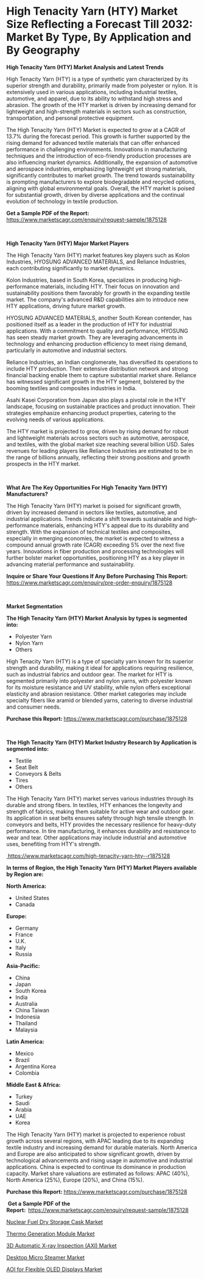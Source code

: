 <p><h1>High Tenacity Yarn (HTY) Market Size Reflecting a Forecast Till 2032: Market By Type, By Application and By Geography</h1></p><p><strong>High Tenacity Yarn (HTY) Market Analysis and Latest Trends</strong></p>
<p><p>High Tenacity Yarn (HTY) is a type of synthetic yarn characterized by its superior strength and durability, primarily made from polyester or nylon. It is extensively used in various applications, including industrial textiles, automotive, and apparel, due to its ability to withstand high stress and abrasion. The growth of the HTY market is driven by increasing demand for lightweight and high-strength materials in sectors such as construction, transportation, and personal protective equipment.</p><p>The High Tenacity Yarn (HTY) Market is expected to grow at a CAGR of 13.7% during the forecast period. This growth is further supported by the rising demand for advanced textile materials that can offer enhanced performance in challenging environments. Innovations in manufacturing techniques and the introduction of eco-friendly production processes are also influencing market dynamics. Additionally, the expansion of automotive and aerospace industries, emphasizing lightweight yet strong materials, significantly contributes to market growth. The trend towards sustainability is prompting manufacturers to explore biodegradable and recycled options, aligning with global environmental goals. Overall, the HTY market is poised for substantial growth, driven by diverse applications and the continual evolution of technology in textile production.</p></p>
<p><strong>Get a Sample PDF of the Report:&nbsp;</strong> <a href="https://www.marketscagr.com/enquiry/request-sample/1875128?utm_campaign=2176&utm_medium=2&utm_source=Github&utm_content=ia&utm_term=28022025&utm_id=high-tenacity-yarn-hty">https://www.marketscagr.com/enquiry/request-sample/1875128</a></p>
<p>&nbsp;</p>
<p><strong>High Tenacity Yarn (HTY) Major Market Players</strong></p>
<p><p>The High Tenacity Yarn (HTY) market features key players such as Kolon Industries, HYOSUNG ADVANCED MATERIALS, and Reliance Industries, each contributing significantly to market dynamics.</p><p>Kolon Industries, based in South Korea, specializes in producing high-performance materials, including HTY. Their focus on innovation and sustainability positions them favorably for growth in the expanding textile market. The company's advanced R&D capabilities aim to introduce new HTY applications, driving future market growth.</p><p>HYOSUNG ADVANCED MATERIALS, another South Korean contender, has positioned itself as a leader in the production of HTY for industrial applications. With a commitment to quality and performance, HYOSUNG has seen steady market growth. They are leveraging advancements in technology and enhancing production efficiency to meet rising demand, particularly in automotive and industrial sectors.</p><p>Reliance Industries, an Indian conglomerate, has diversified its operations to include HTY production. Their extensive distribution network and strong financial backing enable them to capture substantial market share. Reliance has witnessed significant growth in the HTY segment, bolstered by the booming textiles and composites industries in India.</p><p>Asahi Kasei Corporation from Japan also plays a pivotal role in the HTY landscape, focusing on sustainable practices and product innovation. Their strategies emphasize enhancing product properties, catering to the evolving needs of various applications.</p><p>The HTY market is projected to grow, driven by rising demand for robust and lightweight materials across sectors such as automotive, aerospace, and textiles, with the global market size reaching several billion USD. Sales revenues for leading players like Reliance Industries are estimated to be in the range of billions annually, reflecting their strong positions and growth prospects in the HTY market.</p></p>
<p>&nbsp;</p>
<p><strong>What Are The Key Opportunities For High Tenacity Yarn (HTY) Manufacturers?</strong></p>
<p><p>The High Tenacity Yarn (HTY) market is poised for significant growth, driven by increased demand in sectors like textiles, automotive, and industrial applications. Trends indicate a shift towards sustainable and high-performance materials, enhancing HTY's appeal due to its durability and strength. With the expansion of technical textiles and composites, especially in emerging economies, the market is expected to witness a compound annual growth rate (CAGR) exceeding 5% over the next five years. Innovations in fiber production and processing technologies will further bolster market opportunities, positioning HTY as a key player in advancing material performance and sustainability.</p></p>
<p><strong>Inquire or Share Your Questions If Any Before Purchasing This Report:</strong> <a href="https://www.marketscagr.com/enquiry/pre-order-enquiry/1875128?utm_campaign=2176&utm_medium=2&utm_source=Github&utm_content=ia&utm_term=28022025&utm_id=high-tenacity-yarn-hty">https://www.marketscagr.com/enquiry/pre-order-enquiry/1875128</a></p>
<p>&nbsp;</p>
<p><strong>Market Segmentation</strong></p>
<p><strong>The High Tenacity Yarn (HTY) Market Analysis by types is segmented into:</strong></p>
<p><ul><li>Polyester Yarn</li><li>Nylon Yarn</li><li>Others</li></ul></p>
<p><p>High Tenacity Yarn (HTY) is a type of specialty yarn known for its superior strength and durability, making it ideal for applications requiring resilience, such as industrial fabrics and outdoor gear. The market for HTY is segmented primarily into polyester and nylon yarns, with polyester known for its moisture resistance and UV stability, while nylon offers exceptional elasticity and abrasion resistance. Other market categories may include specialty fibers like aramid or blended yarns, catering to diverse industrial and consumer needs.</p></p>
<p><strong>Purchase this Report:&nbsp;</strong><a href="https://www.marketscagr.com/purchase/1875128?utm_campaign=2176&utm_medium=2&utm_source=Github&utm_content=ia&utm_term=28022025&utm_id=high-tenacity-yarn-hty">https://www.marketscagr.com/purchase/1875128</a></p>
<p>&nbsp;</p>
<p><strong>The High Tenacity Yarn (HTY) Market Industry Research by Application is segmented into:</strong></p>
<p><ul><li>Textile</li><li>Seat Belt</li><li>Conveyors & Belts</li><li>Tires</li><li>Others</li></ul></p>
<p><p>The High Tenacity Yarn (HTY) market serves various industries through its durable and strong fibers. In textiles, HTY enhances the longevity and strength of fabrics, making them suitable for active wear and outdoor gear. Its application in seat belts ensures safety through high tensile strength. In conveyors and belts, HTY provides the necessary resilience for heavy-duty performance. In tire manufacturing, it enhances durability and resistance to wear and tear. Other applications may include industrial and automotive uses, benefiting from HTY's strength.</p></p>
<p><a href="https://www.marketscagr.com/high-tenacity-yarn-hty--r1875128?utm_campaign=2176&utm_medium=2&utm_source=Github&utm_content=ia&utm_term=28022025&utm_id=high-tenacity-yarn-hty">&nbsp;https://www.marketscagr.com/high-tenacity-yarn-hty--r1875128</a></p>
<p><strong>In terms of Region, the High Tenacity Yarn (HTY) Market Players available by Region are:</strong></p>
<p>
    <p> <strong> North America: </strong>
        <ul>
            <li>United States</li>
            <li>Canada</li>
        </ul>
        </p> 
    <p> <strong> Europe: </strong>
        <ul>
            <li>Germany</li>
            <li>France</li>
            <li>U.K.</li>
            <li>Italy</li>
            <li>Russia</li>
        </ul>
        </p> 
    <p> <strong> Asia-Pacific: </strong>
        <ul>
            <li>China</li>
            <li>Japan</li>
            <li>South Korea</li>
            <li>India</li>
            <li>Australia</li>
            <li>China Taiwan</li>
            <li>Indonesia</li>
            <li>Thailand</li>
            <li>Malaysia</li>
        </ul>
        </p> 
    <p> <strong> Latin America: </strong>
        <ul>
            <li>Mexico</li>
            <li>Brazil</li>
            <li>Argentina Korea</li>
            <li>Colombia</li>
        </ul>
        </p> 
    <p> <strong> Middle East & Africa: </strong>
        <ul>
            <li>Turkey</li>
            <li>Saudi</li>
            <li>Arabia</li>
            <li>UAE</li>
            <li>Korea</li>
        </ul>
    </p>
    </p>
<p><p>The High Tenacity Yarn (HTY) market is projected to experience robust growth across several regions, with APAC leading due to its expanding textile industry and increasing demand for durable materials. North America and Europe are also anticipated to show significant growth, driven by technological advancements and rising usage in automotive and industrial applications. China is expected to continue its dominance in production capacity. Market share valuations are estimated as follows: APAC (40%), North America (25%), Europe (20%), and China (15%).</p></p>
<p><strong>Purchase this Report: </strong><a href="https://www.marketscagr.com/purchase/1875128?utm_campaign=2176&utm_medium=2&utm_source=Github&utm_content=ia&utm_term=28022025&utm_id=high-tenacity-yarn-hty">https://www.marketscagr.com/purchase/1875128</a></p>
<p>&nbsp;<strong>Get a Sample PDF of the Report:&nbsp;&nbsp;</strong><a href="https://www.marketscagr.com/enquiry/request-sample/1875128?utm_campaign=2176&utm_medium=2&utm_source=Github&utm_content=ia&utm_term=28022025&utm_id=high-tenacity-yarn-hty">https://www.marketscagr.com/enquiry/request-sample/1875128</a></p>
<p><strong></strong></p>
<p><p><a href="https://github.com/blauetrelawz/Market-Research-Report-List-1/blob/main/nuclear-fuel-dry-storage-cask-market.md?utm_campaign=2176&utm_medium=2&utm_source=Github&utm_content=ia&utm_term=28022025&utm_id=high-tenacity-yarn-hty">Nuclear Fuel Dry Storage Cask Market</a></p><p><a href="https://github.com/ximensbisade/Market-Research-Report-List-1/blob/main/thermo-generation-module-market.md?utm_campaign=2176&utm_medium=2&utm_source=Github&utm_content=ia&utm_term=28022025&utm_id=high-tenacity-yarn-hty">Thermo Generation Module Market</a></p><p><a href="https://github.com/jenesgembev1/Market-Research-Report-List-1/blob/main/3d-automatic-x-ray-inspection-axi-market.md?utm_campaign=2176&utm_medium=2&utm_source=Github&utm_content=ia&utm_term=28022025&utm_id=high-tenacity-yarn-hty">3D Automatic X-ray Inspection (AXI) Market</a></p><p><a href="https://github.com/porstgowinjq/Market-Research-Report-List-1/blob/main/desktop-micro-steamer-market.md?utm_campaign=2176&utm_medium=2&utm_source=Github&utm_content=ia&utm_term=28022025&utm_id=high-tenacity-yarn-hty">Desktop Micro Steamer Market</a></p><p><a href="https://github.com/amagloeaad54/Market-Research-Report-List-1/blob/main/aoi-for-flexible-oled-displays-market.md?utm_campaign=2176&utm_medium=2&utm_source=Github&utm_content=ia&utm_term=28022025&utm_id=high-tenacity-yarn-hty">AOI for Flexible OLED Displays Market</a></p></p>